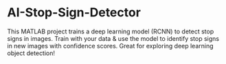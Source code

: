 # AI-Stop-Sign-Detector
This MATLAB project trains a deep learning model (RCNN) to detect stop signs in images. Train with your data &amp; use the model to identify stop signs in new images with confidence scores. Great for exploring deep learning object detection!
